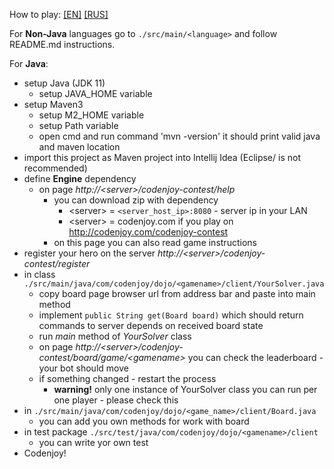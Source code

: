 How to play: [[EN]](help/xonix-en.md) [[RUS]](help/xonix.md)

For **Non-Java** languages go to `./src/main/<language>` and follow README.md instructions.  

For **Java**:
- setup Java (JDK 11)
  + setup JAVA_HOME variable
- setup Maven3
  + setup M2_HOME variable
  + setup Path variable
  + open cmd and run command 'mvn -version' it should print valid java and maven location
- import this project as Maven project into Intellij Idea (Eclipse/ is not recommended)
- define **Engine** dependency
  + on page _http://\<server>/codenjoy-contest/help_
    * you can download zip with dependency
      - \<server> = `<server_host_ip>:8080` - server ip in your LAN
      - \<server> = codenjoy.com if you play on http://codenjoy.com/codenjoy-contest
    * on this page you can also read game instructions
- register your hero on the server _http://\<server>/codenjoy-contest/register_
- in class `./src/main/java/com/codenjoy/dojo/<gamename>/client/YourSolver.java`
  + copy board page browser url from address bar and paste into main method
  + implement `public String get(Board board)` which should return commands to server depends on received board state 
  + run _main_ method of _YourSolver_ class
  + on page _http://\<server>/codenjoy-contest/board/game/\<gamename>_ you can check the leaderboard - your bot should move
  + if something changed - restart the process
    * __warning!__ only one instance of YourSolver class you can run per one player - please check this
- in `./src/main/java/com/codenjoy/dojo/<game_name>/client/Board.java`
  + you can add you own methods for work with board
- in test package `./src/test/java/com/codenjoy/dojo/<gamename>/client`
  + you can write yor own test
- Codenjoy!